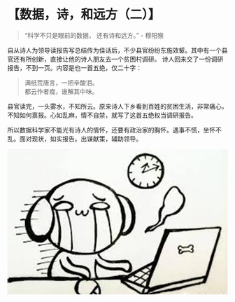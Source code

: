  
# 【数据，诗，和远方（二）】

> “科学不只是眼前的数据， 还有诗和远方。” - 穆阳猴

自从诗人为领导读报告写总结传为佳话后，不少县官纷纷东施效颦。其中有一个县官还有所创新，直接让他的诗人朋友去一个贫困村调研。
诗人回来交了一份调研报告，不到一页。内容是也一首五绝，仅二十字：

> 满纸荒唐言，一把辛酸泪。  
> 都云作者痴，谁解其中味。

县官读完，一头雾水，不知所云。原来诗人下乡看到百姓的贫困生活，非常痛心，不知如何禀报。心如乱麻，情不自禁，就写了这首五绝权当调研报告。

所以数据科学家不能光有诗人的情怀，还要有政治家的胸怀。遇事不慌，坐怀不乱。面对现状，如实报告。出谋献策，辅助领导。

![](02.png)